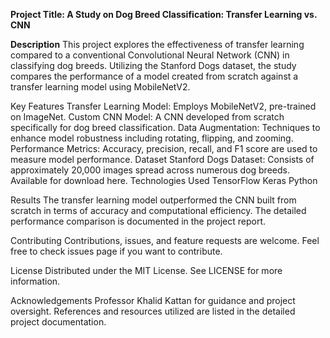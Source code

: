 **Project Title: A Study on Dog Breed Classification: Transfer Learning vs. CNN**

**Description**
This project explores the effectiveness of transfer learning compared to a conventional Convolutional Neural Network (CNN) in classifying dog breeds. Utilizing the Stanford Dogs dataset, the study compares the performance of a model created from scratch against a transfer learning model using MobileNetV2.

Key Features
Transfer Learning Model: Employs MobileNetV2, pre-trained on ImageNet.
Custom CNN Model: A CNN developed from scratch specifically for dog breed classification.
Data Augmentation: Techniques to enhance model robustness including rotating, flipping, and zooming.
Performance Metrics: Accuracy, precision, recall, and F1 score are used to measure model performance.
Dataset
Stanford Dogs Dataset: Consists of approximately 20,000 images spread across numerous dog breeds. Available for download here.
Technologies Used
TensorFlow
Keras
Python

Results
The transfer learning model outperformed the CNN built from scratch in terms of accuracy and computational efficiency. The detailed performance comparison is documented in the project report.

Contributing
Contributions, issues, and feature requests are welcome. Feel free to check issues page if you want to contribute.

License
Distributed under the MIT License. See LICENSE for more information.


Acknowledgements
Professor Khalid Kattan for guidance and project oversight.
References and resources utilized are listed in the detailed project documentation.
